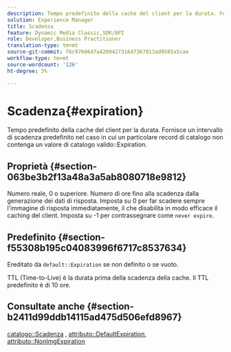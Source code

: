 ```yaml
---
description: Tempo predefinito della cache del client per la durata. Fornisce un intervallo di scadenza predefinito nel caso in cui un particolare record di catalogo non contenga un valore di scadenza del catalogo valido.
solution: Experience Manager
title: Scadenza
feature: Dynamic Media Classic,SDK/API
role: Developer,Business Practitioner
translation-type: tm+mt
source-git-commit: f6c97606d7a4209427316d7367013ad9585a5cae
workflow-type: tm+mt
source-wordcount: '126'
ht-degree: 3%

---
```



# Scadenza{#expiration}

Tempo predefinito della cache del client per la durata. Fornisce un intervallo di scadenza predefinito nel caso in cui un particolare record di catalogo non contenga un valore di catalogo valido::Expiration.

## Proprietà {#section-063be3b2f13a48a3a5ab8080718e9812}

Numero reale, 0 o superiore. Numero di ore fino alla scadenza dalla generazione dei dati di risposta. Imposta su 0 per far scadere sempre l&#39;immagine di risposta immediatamente, il che disabilita in modo efficace il caching del client. Imposta su -1 per contrassegnare come `never expire`.

## Predefinito {#section-f55308b195c04083996f6717c8537634}

Ereditato da `default::Expiration` se non definito o se vuoto.

TTL (Time-to-Live) è la durata prima della scadenza della cache. Il TTL predefinito è di 10 ore.

## Consultate anche {#section-b2411d99ddb14115ad475d506efd8967}

[catalogo::Scadenza](../../../../../is-api/image-catalog/image-serving-api-ref/c-image-catalog-reference/c-image-svg-data-reference/c-image-data-reference/r-expiration-cat.md#reference-a7afd668ecbb4d2da65d86259aa6a28a) ,  [attributo::DefaultExpiration](../../../../../is-api/image-catalog/image-serving-api-ref/c-image-catalog-reference/c-attributes-reference/r-defaultexpiration.md#reference-0526166fab654fceb243b75d1ea4f0cf),  [attributo::NonImgExpiration](../../../../../is-api/image-catalog/image-serving-api-ref/c-image-catalog-reference/c-attributes-reference/r-nonimgexpiration.md#reference-a8066cd0d24b4ea98100ade4821f1f9d)
